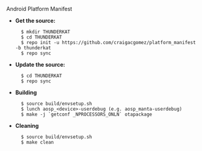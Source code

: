 Android Platform Manifest

- **Get the source:**

        $ mkdir THUNDERKAT
        $ cd THUNDERKAT
        $ repo init -u https://github.com/craigacgomez/platform_manifest -b thunderkat
        $ repo sync

- **Update the source:**

        $ cd THUNDERKAT
        $ repo sync

- **Building**

        $ source build/envsetup.sh
        $ lunch aosp_<device>-userdebug (e.g. aosp_manta-userdebug)
        $ make -j `getconf _NPROCESSORS_ONLN` otapackage

- **Cleaning**

        $ source build/envsetup.sh
        $ make clean
